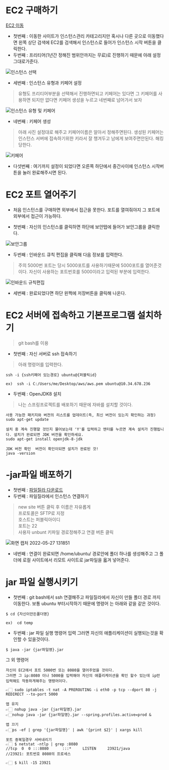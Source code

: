  # EC2 구매하기
 [EC2 이동](https://ap-northeast-2.console.aws.amazon.com/ec2/v2/home?region=ap-northeast-2#Instances:)
 
 - 첫번째 : 이동한 사이트가 인스턴스관리 카테고리지만 혹시나 다른 곳으로 이동했다면 왼쪽 상단 검색에 EC2를 검색해서 인스턴스로 들어가 인스턴스 시작 버튼을 클릭한다.
 - 두번째 : 프리티어(1년간 정해진 범위안까지는 무료)로 진행하기 때문에 아래 설정 그대로가준다.  

 ![인스턴스 선택](https://user-images.githubusercontent.com/81284265/170616421-e12156bb-e6b1-4da9-a46e-a46f0a897f5d.png)

- 세번째 : 인스턴스 유형과 키페어 설정
> 유형도 프리티어부분을 선택해서 진행하면되고 키페어는 있다면 그 키페어를 사용하면 되지만 없다면 키페어 생성을 누르고 네번째로 넘어가서 보자   


![인스턴스 유형 및 키페어](https://user-images.githubusercontent.com/81284265/170616527-00248ca5-4361-4e28-ba2b-cf6ae87c5fd8.png)

- 네번째 : 키페어 생성
> 아래 사진 설정대로 해주고 키페어이름은 알아서 정해주면된다. 생성된 키페어는 인스턴스 서버에 접속하기위한 키라서 잘 챙겨두고 남에게 보여주면안된다. 해킹당한다.  

 ![키페어](https://user-images.githubusercontent.com/81284265/170616671-eb29a220-5114-46c7-b87f-954492090554.png)
 
 - 다섯번째 : 여기까지 설정이 되었다면 오른쪽 하단에서 중간사이에 인스턴스 시작버튼을 눌러 완료해주시면 된다.

 

# EC2 포트 열어주기
- 처음 인스턴스를 구매하면 외부에서 접근을 못한다. 포트를 열여줘야지 그 포트에 외부에서 접근이 가능하다.

- 첫번째 : 자신의 인스턴스를 클릭하면 하단에 보안탭에 들어가 보안그룹을 클릭한다.

![보안그룹](https://user-images.githubusercontent.com/81284265/170618340-ff9c5f39-e10d-4e79-bdc5-408c08cadb16.png)

- 두번째 : 인바운드 큐칙 편집을 클릭해 다음 정보를 입력한다.
> 주의 5000번 포트는 당시 5000포트를 사용하기때문에 5000포트를 열어준것이다. 자신이 사용하는 포트번호를 5000이라고 입력된 부분에 입력한다.   

![인바운드 규칙편집](https://user-images.githubusercontent.com/81284265/170618491-06a0a935-00d9-43ea-b637-77e1a47eea28.png)

- 세번째 : 완료되었다면 하단 왼쩍에 저장버튼을 클릭해 나온다.


# EC2 서버에 접속하고 기본프로그램 설치하기
> git bash를 이용  

- 첫번째 : 자신 서버로 ssh 접속하기
> 아래 명령어를 입력한다.  
```				 
ssh -i {ssh키페어 있는경로} ubuntu@{퍼블릭id}

ex)  ssh -i C:/Users/me/Desktop/aws/aws.pem ubuntu@10.34.678.236
```

- 두번째 : OpenJDK8 설치
> 나는 스프링프로젝트를 배포하기 때문에 자바를 설치할 것이다.
```
사용 가능한 패키지와 버전의 리스트를 업데이트(즉, 최신 버전이 있는지 확인하는 과정)
sudo apt-get update
```
```
설치 중 계속 진행할 것인지 물어보는데 'Y'를 입력하고 엔터를 누르면 계속 설치가 진행됩니다. 설치가 완료되면 JDK 버전을 확인하세요.
sudo apt-get install openjdk-8-jdk
```
```
JDK 버전 확인  버전이 확인이되면 설치가 완료된 것!
java -version
```

# -jar파일 배포하기
- 첫번째 : [파일질라 다운로드](https://filezilla-project.org/download.php)
- 두번째 : 파일질라에서 인스턴스 연결하기  
> new site 버튼 클릭 후 이름은 자유롭게  
> 프로토콜은 SFTP로 지정  
> 호스트는 퍼블릭아이디  
> 포트는 22  
> 사용자 unbunt
> 키파일 경로정해주고 연결 버튼 클릭  

![화면 캡처 2022-05-27 131851](https://user-images.githubusercontent.com/81284265/170628470-696eae0b-cc87-43ba-9834-6f6546ef7af2.png)  

- 네번째  : 연결이 완료되면 /home/ubuntu/ 경로안에 폴더 하나를 생성해주고 그 폴더에 로컬 사이트에서 리모트 사이트로 jar파일을 옯겨 넣어준다.

# jar 파일 실행시키기
- 첫번째 : git bash에서 ssh 연결해주고 파일질라에서 자신이 만들 폴더 경로 까지 이동한다. 보통 ubuntu 부터시작하기 때문에 명령어 는 아래와 같을 같은 것이다.
```
$ cd {자신이만든폴더명} 

ex)  cd temp
```
- 두번째 : jar 파일 실행 명령어 입력 그러면 자신의 애플리케이션이 실행되는것을 확인할 수 있을것이다.
```
$ java -jar {jar파일명}.jar
```

그 외 명령어
```
자신이 EC2에서 포트 5000번 또는 8080을 열어주었을 것이다. 
그러면 그 ip:8080 이나 5000을 입력해야 자신의 애플리케이션을 확인 할수 있는데 ip만 입력해도 작동하게해주는 명령어이다.

👉🏻 sudo iptables -t nat -A PREROUTING -i eth0 -p tcp --dport 80 -j REDIRECT --to-port 5000

앱 유지
👉🏻 nohup java -jar {jar파일명}.jar
👉🏻nohup java -jar {jar파일명}.jar --spring.profiles.active=prod & 

앱 끄기
👉🏻ps -ef | grep '{jar파일명}' | awk '{print $2}' | xargs kill

포트 중복일경우 서버내리기
👉🏻 $ netstat -ntlp | grep :8080
//tcp  0  0 :::8080      :::*     LISTEN     23921/java
//23921: 포트번호 8080의 프로세스

👉🏻 $ kill -15 23921
```
